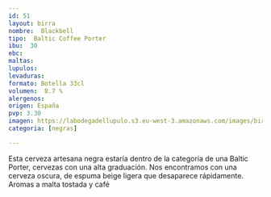 ```yaml
---
id: 51
layout: birra
nombre:  Blackbell
tipo:  Baltic Coffee Porter
ibu:  30
ebc:
maltas: 
lupulos: 
levaduras: 
formato: Botella 33cl
volumen:  8.7 %
alergenos: 
origen: España
pvp: 3.30
imagen: https://labodegadellupulo.s3.eu-west-3.amazonaws.com/images/birras/blackbell.jpg
categoria: [negras]

---
```

Esta cerveza artesana negra estaría dentro de la categoría de una Baltic Porter, cervezas con una alta graduación. Nos encontramos con una cerveza oscura, de espuma beige ligera que desaparece rápidamente. Aromas a malta tostada y café













